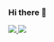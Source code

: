 ### Hi there 👋

<!--
**SylvioLeonZanotti/SylvioLeonZanotti** is a ✨ _special_ ✨ repository because its `README.md` (this file) appears on your GitHub profile.

Here are some ideas to get you started:

- 🔭 I’m currently working on ...
- 🌱 I’m currently learning ...
- 👯 I’m looking to collaborate on ...
- 🤔 I’m looking for help with ...
- 💬 Ask me about ...
- 📫 How to reach me: ...
- 😄 Pronouns: ...
- ⚡ Fun fact: ...
-->
<a href="https://www.instagram.com/USERNAME" alt="Instagram" target="_blank">
  <img src="https://img.shields.io/badge/-Instagram-DF0174?style=for-the-badge&labelColor=DF0174&logo=instagram&logoColor=white&link=https://www.instagram.com/osylviozanotti">
</a>

<a href="https://www.discord.gg/USERNAME" alt="Discord" target="_blank">
  <img src="https://img.shields.io/badge/-Discord-DF0174?style=for-the-badge&labelColor=00ccff&logo=discord&logoColor=white&link=https://www.discord.gg/osylviozanotti">
</a>

